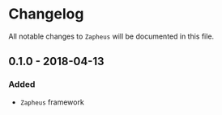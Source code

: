 # Changelog

All notable changes to `Zapheus` will be documented in this file.

## 0.1.0 - 2018-04-13

### Added
- `Zapheus` framework